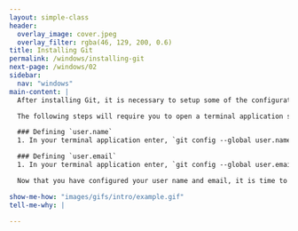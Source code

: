```yaml
---
layout: simple-class
header:
  overlay_image: cover.jpeg
  overlay_filter: rgba(46, 129, 200, 0.6)
title: Installing Git
permalink: /windows/installing-git
next-page: /windows/02
sidebar:
  nav: "windows"
main-content: |
  After installing Git, it is necessary to setup some of the configuration options. The configuration options you need to define include, `user.name`, `user.email`, and `core.autocrlf`.

  The following steps will require you to open a terminal application such as **Git Bash** or **PowerShell** and Git to be installed. To confirm that Git is installed, run `git --version` and your terminal application should display a response similar to `git version x.xx`, where x.xx is the version number.

  ### Defining `user.name`
  1. In your terminal application enter, `git config --global user.name "your name"`; where `your name` is the name you want to attributed to the commits you make.

  ### Defining `user.email`
  1. In your terminal application enter, `git config --global user.email your_email@email.com`; where `your_email.mail.com` is the e-mail address associated with your GitHub account.

  Now that you have configured your user name and email, it is time to define your Carriage Return Line Feed (crlf) on the next page. 

show-me-how: "images/gifs/intro/example.gif"
tell-me-why: |

---
```

